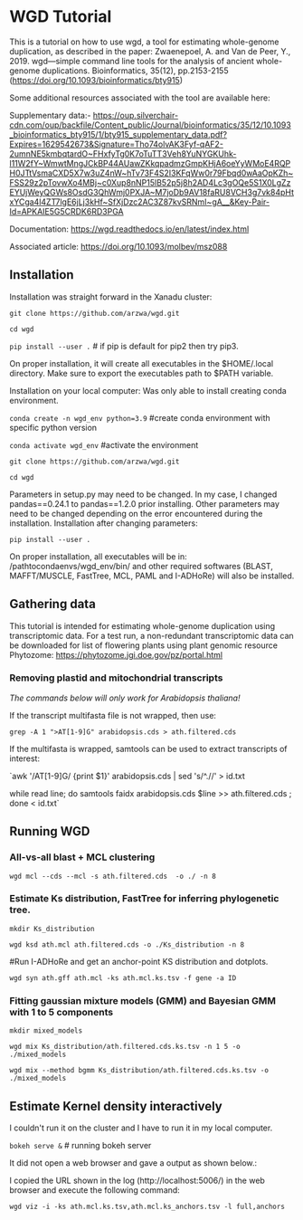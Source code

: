 # WGD Tutorial
This is a tutorial on how to use wgd, a tool for estimating whole-genome duplication, as described in the paper: Zwaenepoel, A. and Van de Peer, Y., 2019. wgd—simple command line tools for the analysis of ancient whole-genome duplications. Bioinformatics, 35(12), pp.2153-2155 (https://doi.org/10.1093/bioinformatics/bty915)

Some additional resources associated with the tool are available here: 

Supplementary data:- https://oup.silverchair-cdn.com/oup/backfile/Content_public/Journal/bioinformatics/35/12/10.1093_bioinformatics_bty915/1/bty915_supplementary_data.pdf?Expires=1629542673&Signature=Tho74olvAK3Fyf-qAF2-2umnNE5kmbqtardO~FHxfyTg0K7oTuTT3Veh8YuNYGKUhk-l11W2fY~WmwtMngJCkBP44AUawZKkqpadmzGmpKHjA6oeYyWMoE4RQPH0JTtVsmaCXD5X7w3uZ4nW~hTv73F4S2I3KFqWw0r79Fbqd0wAaOpKZh~FSS29z2pTovwXo4MBj~c0Xup8nNP15lB52p5j8h2AD4Lc3gOQe5S1X0LgZzEYUjWeyQGWs8OsdG3QhWmj0PXJA~M7joDb9AV18faRU8VCH3g7vk84pHtxYCga4l4ZT7lgE6jLj3kHf~SfXjDzc2AC3Z87kvSRNmI~gA__&Key-Pair-Id=APKAIE5G5CRDK6RD3PGA

Documentation: https://wgd.readthedocs.io/en/latest/index.html

Associated article: https://doi.org/10.1093/molbev/msz088

## Installation
Installation was straight forward in the Xanadu cluster: 

`git clone https://github.com/arzwa/wgd.git`

`cd wgd`

`pip install --user .`  # if pip is default for pip2 then try pip3.

On proper installation, it will create all executables in the $HOME/.local directory. Make sure to export the executables path to $PATH variable.

Installation on your local computer:  Was only able to install creating conda environment. 

`conda create -n wgd_env python=3.9`  #create conda environment with specific python version

`conda activate wgd_env` #activate the environment

`git clone https://github.com/arzwa/wgd.git`

`cd wgd`

Parameters in setup.py may need to be changed. In my case, I changed pandas==0.24.1 to pandas==1.2.0 prior installing.
Other parameters may need to be changed depending on the error encountered during the installation.
Installation after changing parameters:

`pip install --user .`

On proper installation, all executables will be in: /pathtocondaenvs/wgd_env/bin/ and other required softwares (BLAST, MAFFT/MUSCLE, FastTree, MCL, PAML and I-ADHoRe) will also be installed.

## Gathering data
This tutorial is intended for estimating whole-genome duplication using transcriptomic data. 
For a test run, a non-redundant transcriptomic data can be downloaded for list of flowering plants using plant genomic resource Phytozome:
https://phytozome.jgi.doe.gov/pz/portal.html

### Removing plastid and mitochondrial transcripts
*The commands below will only work for Arabidopsis thaliana!*

If the transcript multifasta file is not wrapped, then use:

`grep -A 1 ">AT[1-9]G" arabidopsis.cds > ath.filtered.cds`

If the multifasta is wrapped, samtools can be used to extract transcripts of interest:

`awk '/AT[1-9]G/ {print $1}' arabidopsis.cds | sed 's/^.//' > id.txt

while read line;
        do
	samtools faidx arabidopsis.cds $line >> ath.filtered.cds ;
done < id.txt`

## Running WGD
### All-vs-all blast + MCL clustering

`wgd mcl --cds --mcl -s ath.filtered.cds  -o ./ -n 8`

### Estimate Ks distribution, FastTree for inferring phylogenetic tree. 
`mkdir Ks_distribution`

`wgd ksd ath.mcl ath.filtered.cds -o ./Ks_distribution -n 8`

#Run I-ADHoRe and get an anchor-point KS distribution and dotplots.

`wgd syn ath.gff ath.mcl -ks ath.mcl.ks.tsv -f gene -a ID`

### Fitting gaussian mixture models (GMM) and Bayesian GMM with 1 to 5 components

`mkdir mixed_models`

`wgd mix Ks_distribution/ath.filtered.cds.ks.tsv -n 1 5 -o ./mixed_models`

`wgd mix --method bgmm Ks_distribution/ath.filtered.cds.ks.tsv -o ./mixed_models`

## Estimate Kernel density interactively
I couldn't run it on the cluster and I have to run it in my local computer.

`bokeh serve &` # running bokeh server

It did not open a web browser and gave a output as shown below.:


I copied the URL shown in the log (http://localhost:5006/) in the web browser and execute the following command:

`wgd viz -i -ks ath.mcl.ks.tsv,ath.mcl.ks_anchors.tsv -l full,anchors`
